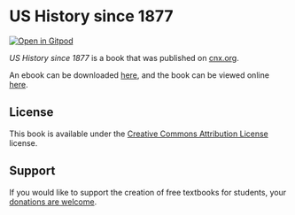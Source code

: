 # US History since 1877

[![Open in Gitpod](https://gitpod.io/button/open-in-gitpod.svg)](https://gitpod.io/from-referrer/)

_US History since 1877_ is a book that was published on [cnx.org](https://cnx.org/).

An ebook can be downloaded [here](https://github.com/cnx-user-books/cnxbook-us-history-since-1877/releases/latest), and the book can be viewed online [here](https://github.com/cnx-user-books/cnxbook-us-history-since-1877/releases/latest).

## License
This book is available under the [Creative Commons Attribution License](./LICENSE) license.

## Support
If you would like to support the creation of free textbooks for students, your [donations are welcome](https://riceconnect.rice.edu/donation/support-openstax-banner).
